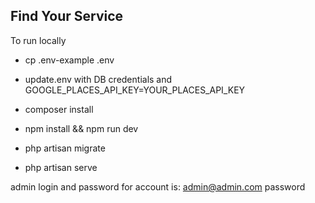 
## Find Your Service

To run locally

- cp .env-example .env

- update.env with DB credentials and GOOGLE_PLACES_API_KEY=YOUR_PLACES_API_KEY

- composer install

- npm install && npm run dev

- php artisan migrate

- php artisan serve

admin login and password for account is:
admin@admin.com
password
